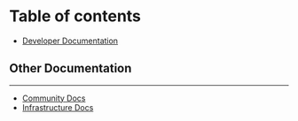 # Table of contents

* [Developer Documentation](README.md)

## Other Documentation

---

* [Community Docs](https://community.peerplays.tech)
* [Infrastructure Docs](https://infra.peerplays.tech)


